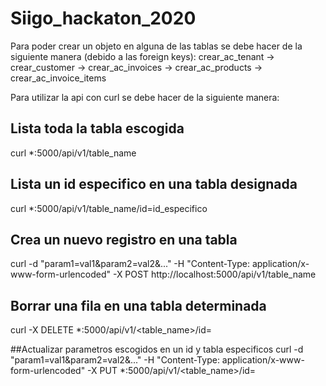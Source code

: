 # Siigo_hackaton_2020
Para poder crear un objeto en alguna de las tablas se debe hacer de la siguiente manera (debido a las foreign keys):
crear_ac_tenant -> crear_customer -> crear_ac_invoices -> crear_ac_products -> crear_ac_invoice_items

Para utilizar la api con curl se debe hacer de la siguiente manera:
## Lista toda la tabla escogida
curl *:5000/api/v1/table_name
## Lista un id especifico en una tabla designada
curl *:5000/api/v1/table_name/id=id_especifico
## Crea un nuevo registro en una tabla
curl -d "param1=val1&param2=val2&..." -H "Content-Type: application/x-www-form-urlencoded" -X POST http://localhost:5000/api/v1/table_name
## Borrar una fila en una tabla determinada
curl -X DELETE *:5000/api/v1/<table_name>/id=<id>

##Actualizar parametros escogidos en un id y tabla especificos
curl -d "param1=val1&param2=val2&..." -H "Content-Type: application/x-www-form-urlencoded" -X PUT  *:5000/api/v1/<table_name>/id=<id>